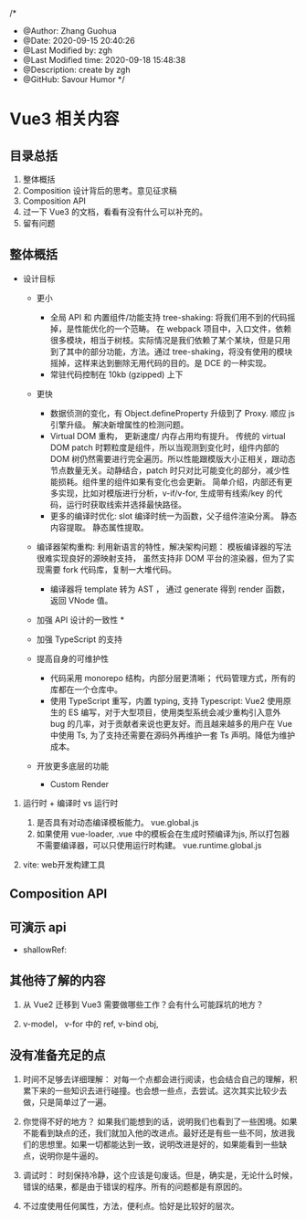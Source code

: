 /*
* @Author: Zhang Guohua
* @Date:   2020-09-15 20:40:26
* @Last Modified by:   zgh
* @Last Modified time: 2020-09-18 15:48:38
* @Description: create by zgh
* @GitHub: Savour Humor
*/

# Vue3 相关内容

## 目录总括

1. 整体概括
2. Composition 设计背后的思考。意见征求稿
3. Composition API
4. 过一下 Vue3 的文档，看看有没有什么可以补充的。
5. 留有问题

## 整体概括

- 设计目标
    + 更小 
        * 全局 API 和 内置组件/功能支持 tree-shaking: 将我们用不到的代码摇掉，是性能优化的一个范畴。 在 webpack 项目中，入口文件，依赖很多模块，相当于树枝。实际情况是我们依赖了某个某块，但是只用到了其中的部分功能，方法。通过 tree-shaking，将没有使用的模块摇掉，这样来达到删除无用代码的目的。是 DCE 的一种实现。
        * 常驻代码控制在 10kb (gzipped) 上下
    + 更快
        * 数据侦测的变化，有 Object.defineProperty 升级到了 Proxy. 顺应 js 引擎升级。 解决新增属性的检测问题。
        * Virtual DOM 重构， 更新速度/ 内存占用均有提升。  传统的 virtual DOM patch 时颗粒度是组件，所以当观测到变化时，组件内部的 DOM 树仍然需要进行完全遍历。所以性能跟模版大小正相关，跟动态节点数量无关。动静结合，patch 时只对比可能变化的部分，减少性能损耗。组件里的组件如果有变化也会更新。 简单介绍，内部还有更多实现，比如对模版进行分析，v-if/v-for, 生成带有线索/key 的代码，运行时获取线索并选择最快路径。
        * 更多的编译时优化: slot 编译时统一为函数，父子组件渲染分离。 静态内容提取。 静态属性提取。

    + 编译器架构重构: 利用新语言的特性，解决架构问题： 模板编译器的写法很难实现良好的源映射支持， 虽然支持非 DOM 平台的渲染器，但为了实现需要 fork 代码库，复制一大堆代码。
        * 编译器将 template 转为 AST ， 通过 generate 得到 render 函数，返回 VNode 值。
    + 加强 API 设计的一致性
        * 
    + 加强 TypeScript 的支持
    + 提高自身的可维护性
        * 代码采用 monorepo 结构，内部分层更清晰； 代码管理方式，所有的库都在一个仓库中。
        * 使用 TypeScript 重写，内置 typing, 支持 Typescript: Vue2 使用原生的 ES 编写，对于大型项目，使用类型系统会减少重构引入意外 bug 的几率，对于贡献者来说也更友好。而且越来越多的用户在 Vue 中使用 Ts, 为了支持还需要在源码外再维护一套 Ts 声明。降低为维护成本。
    + 开放更多底层的功能
        * Custom Render


1. 运行时 + 编译时 vs 运行时
    1. 是否具有对动态编译模板能力。 vue.global.js
    2. 如果使用 vue-loader, .vue 中的模板会在生成时预编译为js, 所以打包器不需要编译器，可以只使用运行时构建。 vue.runtime.global.js

2. vite:  web开发构建工具


## Composition API 




## 可演示 api

- shallowRef: 


## 其他待了解的内容

1. 从 Vue2 迁移到 Vue3 需要做哪些工作？会有什么可能踩坑的地方？

2. v-model， v-for 中的 ref, v-bind obj, 


## 没有准备充足的点

1. 时间不足够去详细理解： 对每一个点都会进行阅读，也会结合自己的理解，积累下来的一些知识去进行碰撞。也会想一些点，去尝试。这次其实比较少去做，只是简单过了一遍。

2. 你觉得不好的地方？ 如果我们能想到的话，说明我们也看到了一些困境。如果不能看到缺点的还，我们就加入他的改进点。最好还是有些一些不同，放进我们的思想里。如果一切都能达到一致，说明改进是好的，如果能看到一些缺点，说明你是牛逼的。

3. 调试时： 时刻保持冷静，这个应该是句废话。但是，确实是，无论什么时候，错误的结果，都是由于错误的程序。所有的问题都是有原因的。

4. 不过度使用任何属性，方法，便利点。恰好是比较好的层次。